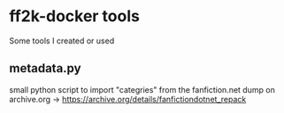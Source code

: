 # ff2k-docker tools

Some tools I created or used

## metadata.py
small python script to import "categries" from the fanfiction.net dump on archive.org -> https://archive.org/details/fanfictiondotnet_repack

